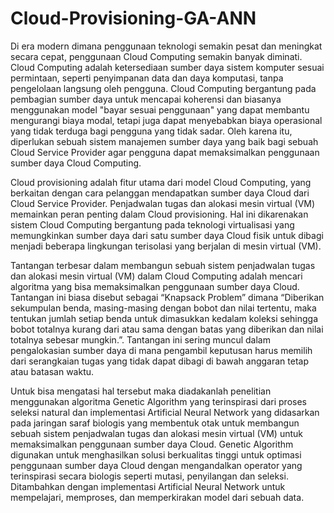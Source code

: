# Cloud-Provisioning-GA-ANN

Di era modern dimana penggunaan teknologi semakin pesat dan meningkat secara cepat, penggunaan Cloud Computing semakin banyak diminati. Cloud Computing adalah ketersediaan sumber daya sistem komputer sesuai permintaan, seperti penyimpanan data dan daya komputasi, tanpa pengelolaan langsung oleh pengguna. Cloud Computing bergantung pada pembagian sumber daya untuk mencapai koherensi dan biasanya menggunakan model "bayar sesuai penggunaan" yang dapat membantu mengurangi biaya modal, tetapi juga dapat menyebabkan biaya operasional yang tidak terduga bagi pengguna yang tidak sadar. Oleh karena itu, diperlukan sebuah sistem manajemen sumber daya yang baik bagi sebuah Cloud Service Provider agar pengguna dapat memaksimalkan penggunaan sumber daya Cloud Computing.    

Cloud provisioning adalah fitur utama dari model Cloud Computing, yang berkaitan dengan cara pelanggan mendapatkan sumber daya Cloud dari Cloud Service Provider. Penjadwalan tugas dan alokasi mesin virtual (VM) memainkan peran penting dalam Cloud provisioning. Hal ini dikarenakan sistem Cloud Computing bergantung pada teknologi virtualisasi yang memungkinkan sumber daya dari satu sumber daya Cloud fisik untuk dibagi menjadi beberapa lingkungan terisolasi yang berjalan di mesin virtual (VM).    

Tantangan terbesar dalam membangun sebuah sistem penjadwalan tugas dan alokasi mesin virtual (VM) dalam Cloud Computing adalah mencari algoritma yang bisa memaksimalkan penggunaan sumber daya Cloud. Tantangan ini biasa disebut sebagai “Knapsack Problem” dimana “Diberikan sekumpulan benda, masing-masing dengan bobot dan nilai tertentu, maka tentukan jumlah setiap benda untuk dimasukkan kedalam koleksi sehingga bobot totalnya kurang dari atau sama dengan batas yang diberikan dan nilai totalnya sebesar mungkin.”. Tantangan ini sering muncul dalam pengalokasian sumber daya di mana pengambil keputusan harus memilih dari serangkaian tugas yang tidak dapat dibagi di bawah anggaran tetap atau batasan waktu.	    

Untuk bisa mengatasi hal tersebut maka diadakanlah penelitian menggunakan algoritma Genetic Algorithm yang terinspirasi dari proses seleksi natural dan implementasi Artificial Neural Network yang didasarkan pada jaringan saraf biologis yang membentuk otak untuk membangun sebuah sistem penjadwalan tugas dan alokasi mesin virtual (VM) untuk memaksimalkan penggunaan sumber daya Cloud. Genetic Algorithm digunakan untuk menghasilkan solusi berkualitas tinggi untuk optimasi penggunaan sumber daya Cloud dengan mengandalkan operator yang terinspirasi secara biologis seperti mutasi, penyilangan dan seleksi. Ditambahkan dengan implementasi Artificial Neural Network untuk mempelajari, memproses, dan memperkirakan model dari sebuah data.     
